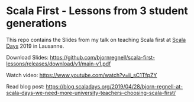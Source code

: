 # Scala First - Lessons from 3 student generations
This repo contains the Slides from my talk on teaching Scala first at [Scala Days](https://www.scaladays.org/) 2019 in Lausanne.

Download Slides: https://github.com/bjornregnell/scala-first-lessons/releases/download/v1/main-v1.pdf

Watch video: https://www.youtube.com/watch?v=ii_sC1TfpZY

Read blog post: https://blog.scaladays.org/2019/04/28/bjorn-regnell-at-scala-days-we-need-more-university-teachers-choosing-scala-first/
